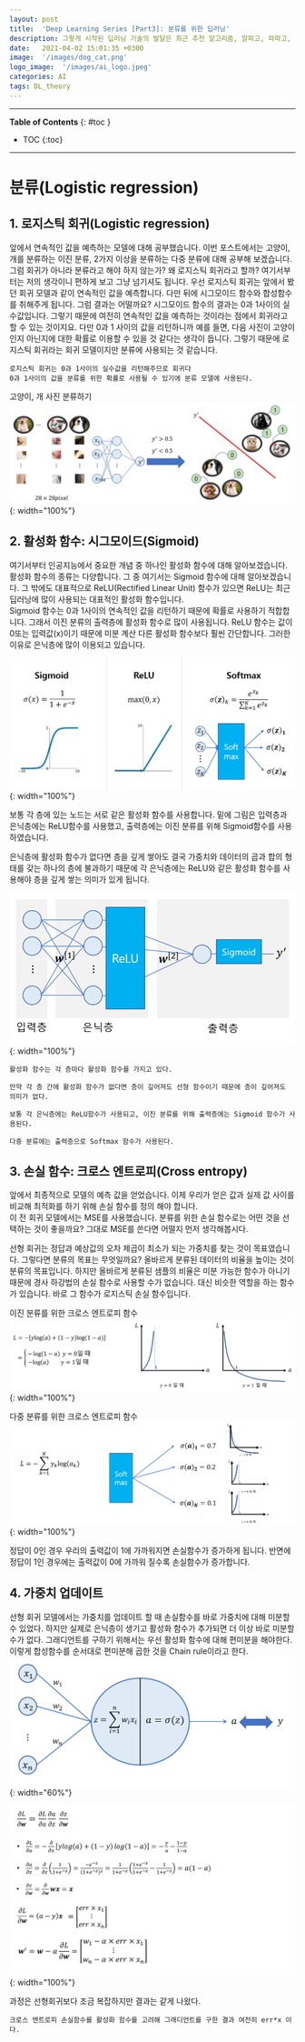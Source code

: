 ```yaml
---
layout: post
title:  'Deep Learning Series [Part3]: 분류를 위한 딥러닝'
description: 그렇게 시작된 딥러닝 기술의 발달은 최근 추천 알고리즘, 알파고, 파파고, 자율 주행 등 많은 분야에서 엄청난 변화를 가져오고 있습니다.
date:   2021-04-02 15:01:35 +0300
image:  '/images/dog_cat.png'
logo_image:  '/images/ai_logo.jpeg'
categories: AI
tags: DL_theory
---
```

---

**Table of Contents**
{: #toc }
*  TOC
{:toc}

---

# 분류(Logistic regression)

## 1. 로지스틱 회귀(Logistic regression)  

앞에서 연속적인 값을 예측하는 모델에 대해 공부했습니다. 이번 포스트에서는 고양이, 개를 분류하는 이진 분류, 2가지 이상을 분류하는 다중 분류에 대해 공부해 보겠습니다. 
그럼 회귀가 아니라 분류라고 해야 하지 않는가? 왜 로지스틱 회귀라고 할까? 여기서부터는 저의 생각이니 편하게 보고 그냥 넘기셔도 됩니다. 우선 로지스틱 회귀는 앞에서 봤던 회귀 모델과 같이 연속적인 값을 예측합니다. 다만 뒤에 시그모이드 함수와 합성함수를 취해주게 됩니다. 그럼 결과는 어떨까요? 시그모이드 함수의 결과는 0과 1사이의 실수값입니다. 그렇기 때문에 여전히 연속적인 값을 예측하는 것이라는 점에서 회귀라고 할 수 있는 것이지요. 다만 0과 1 사이의 값을 리턴하니까 예를 들면, 다음 사진이 고양이인지 아닌지에 대한 확률로 이용할 수 있을 것 같다는 생각이 듭니다. 그렇기 때문에 로지스틱 회귀라는 회귀 모델이지만 분류에 사용되는 것 같습니다.  

`로지스틱 회귀는 0과 1사이의 실수값을 리턴해주므로 회귀다`  
`0과 1사이의 값을 분류를 위한 확률로 사용될 수 있기에 분류 모델에 사용된다.`  

고양이, 개 사진 분류하기  
![](/images/dog_cat.png){: width="100%"}


## 2. 활성화 함수: 시그모이드(Sigmoid)  

여기서부터 인공지능에서 중요한 개념 중 하나인 활성화 함수에 대해 알아보겠습니다. 활성화 함수의 종류는 다양합니다. 그 중 여기서는 Sigmoid 함수에 대해 알아보겠습니다. 그 밖에도 대표적으로 ReLU(Rectified Linear Unit) 함수가 있으면 ReLU는 최근 딥러닝에 많이 사용되는 대표적인 활성화 함수입니다.  
Sigmoid 함수는 0과 1사이의 연속적인 값을 리턴하기 때문에 확률로 사용하기 적합합니다. 그래서 이진 분류의 출력층에 활성화 함수로 많이 사용됩니다. ReLU 함수는 값이 0또는 입력값(x)이기 때문에 미분 계산 다른 활성화 함수보다 훨씬 간단합니다. 그러한 이유로 은닉층에 많이 이용되고 있습니다.   

![](/images/activation.png){: width="100%"}  

보통 각 층에 있는 노드는 서로 같은 활성화 함수를 사용합니다. 밑에 그림은 입력층과 은닉층에는 ReLU함수를 사용했고, 출력층에는 이진 분류를 위해 Sigmoid함수를 사용하였습니다.  

은닉층에 활성화 함수가 없다면 층을 깊게 쌓아도 결국 가중치와 데이터의 곱과 합의 형태를 갖는 하나의 층에 불과하기 때문에 각 은닉층에는 ReLU와 같은 활성화 함수를 사용해야 층을 깊게 쌓는 의미가 있게 됩니다.  

![](/images/activation_2.png){: width="100%"} 

`활성화 함수는 각 층마다 활성화 함수를 가지고 있다.`  

`만약 각 층 간에 활성화 함수가 없다면 층이 깊어져도 선형 함수이기 때문에 층이 깊어져도 의미가 없다.`  

`보통 각 은닉층에는 ReLU함수가 사용되고, 이진 분류를 위해 출력층에는 Sigmoid 함수가 사용된다.`  

`다중 분류에는 출력층으로 Softmax 함수가 사용된다.`


## 3. 손실 함수: 크로스 엔트로피(Cross entropy)  

앞에서 최종적으로 모델의 예측 값을 얻었습니다. 이제 우리가 얻은 값과 실제 값 사이를 비교해 최적화를 하기 위해 손실 함수를 정의 해야 합니다.  
이 전 회귀 모델에서는 MSE를 사용했습니다. 분류를 위한 손실 함수로는 어떤 것을 선택하는 것이 좋을까요? 그대로 MSE를 쓴다면 어떨지 먼저 생각해봅시다.

선형 회귀는 정답과 예상값의 오차 제곱이 최소가 되는 가중치를 찾는 것이 목표였습니다. 그렇다면 분류의 목표는 무엇일까요? 올바르게 분류된 데이터의 비율을 높이는 것이 분류의 목표입니다. 하지만 올바르게 분류된 샘플의 비율은 미분 가능한 함수가 아니기 때문에 경사 하강법의 손실 함수로 사용할 수가 없습니다. 대신 비슷한 역할을 하는 함수가 있습니다. 바로 그 함수가 로지스틱 손실 함수입니다.  

이진 분류를 위한 크로스 엔트로피 함수  
![](/images/binary_entropy.png){: width="100%"}   


다중 분류를 위한 크로스 엔트로피 함수  
![](/images/cross_entropy.png){: width="100%"}  

정답이 0인 경우 우리의 출력값이 1에 가까워지면 손실함수가 증가하게 됩니다. 반면에 정답이 1인 경우에는 출력값이 0에 가까워 질수록 손실함수가 증가합니다.

## 4. 가중치 업데이트  

선형 회귀 모델에서는 가중치를 업데이트 할 때 손실함수를 바로 가중치에 대해 미분할 수 있었다. 하지만 실제로 은닉층이 생기고 활성화 함수가 추가되면 더 이상 바로 미분할 수가 없다. 그래디언트를 구하기 위해서는 우선 활성화 함수에 대해 편미분을 해야한다. 이렇게 합성함수를 순서대로 편미분해 곱한 것을 Chain rule이라고 한다.  
![](/images/classification_weight_2.png){: width="60%"}  

![](/images/classification_weight.png){: width="100%"}  

과정은 선형회귀보다 조금 복잡하지만 결과는 같게 나왔다.  

`크로스 엔트로피 손실함수를 활성화 함수를 고려해 그래디언트를 구한 결과 여전히 err*x 이다.`  

